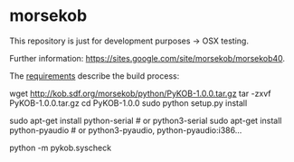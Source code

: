morsekob
========

This repository is just for development purposes -> OSX testing.

Further information: https://sites.google.com/site/morsekob/morsekob40.

The [requirements](https://sites.google.com/site/morsekob/morsekob40/requirements) describe the 
build process:



wget http://kob.sdf.org/morsekob/python/PyKOB-1.0.0.tar.gz
tar -zxvf PyKOB-1.0.0.tar.gz
cd PyKOB-1.0.0
sudo python setup.py install


sudo apt-get install python-serial  # or python3-serial
sudo apt-get install python-pyaudio  # or python3-pyaudio, python-pyaudio:i386...


python -m pykob.syscheck

